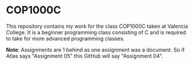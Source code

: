 # COP1000C

This repository contains my work for the class COP1000C taken at Valencia College. It is a beginner programming class consisting of C and is required to take for more advanced programming classes.

**Note**: Assignments are 1 behind as one assignment was a document. So if Atlas says "Assignment 05" this GitHub will say "Assignment 04".
